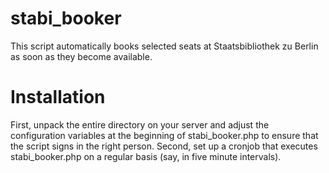 # stabi_booker
This script automatically books selected seats at Staatsbibliothek zu Berlin as soon as they become available.

# Installation
First, unpack the entire directory on your server and adjust the configuration variables at the beginning of stabi_booker.php to ensure that the script signs in the right person. Second, set up a cronjob that executes stabi_booker.php on a regular basis (say, in five minute intervals).
